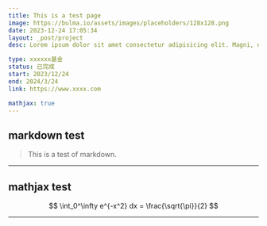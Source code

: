 ```yaml
---
title: This is a test page
image: https://bulma.io/assets/images/placeholders/128x128.png
date: 2023-12-24 17:05:34
layout: _post/project
desc: Lorem ipsum dolor sit amet consectetur adipisicing elit. Magni, officiis iusto quia assumenda dolorum temporibus, doloribus illum a iste, ea nesciunt est repellendus nam rerum voluptates corrupti esse inventore dolor.Lorem ipsum dolor sit amet, consectetur adipisicing elit. Fuga atque

type: xxxxxx基金
status: 已完成
start: 2023/12/24
end: 2024/3/24
link: https://www.xxxx.com

mathjax: true
---
```


<div style="max-width: 800px; margin: 0 auto;">

## markdown test

> This is a test of markdown.

---

## mathjax test

$$
\int_0^\infty e^{-x^2} dx = \frac{\sqrt{\pi}}{2}
$$

---

</div>